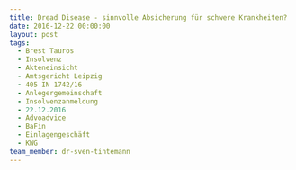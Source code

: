 ```yaml
---
title: Dread Disease - sinnvolle Absicherung für schwere Krankheiten?
date: 2016-12-22 00:00:00
layout: post
tags:
  - Brest Tauros
  - Insolvenz
  - Akteneinsicht
  - Amtsgericht Leipzig
  - 405 IN 1742/16
  - Anlegergemeinschaft
  - Insolvenzanmeldung
  - 22.12.2016
  - Advoadvice
  - BaFin
  - Einlagengeschäft
  - KWG
team_member: dr-sven-tintemann
---
```

